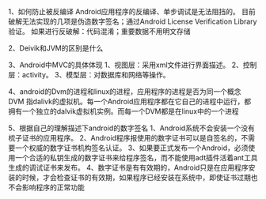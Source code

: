 1、如何防止被反编译
   Android应用程序的反编译、单步调试是无法阻挡的。
   目前破解无法实现的几项是伪造数字签名；通过Android License Verification Library验证。
   如果进行反破解：代码混淆；重要数据不用明文存储

2、Deivik和JVM的区别是什么

3、Android中MVC的具体体现
  1、视图层：采用xml文件进行界面描述。
  2、控制层：activity。
  3、模型层：对数据库和网络等操作。

4、android的Dvm的进程和linux的进程，应用程序的进程是否为同一个概念
   DVM 指dalivk的虚拟机。每一个Android应用程序都在它自己的进程中运行，都拥有一个独立的dalvik虚拟机实例。而每一个DVM都是在linux中的一个进程

5、根据自己的理解描述下android的数字签名
   1、Android系统不会安装一个没有梳子证书的应用程序。
   2、Android程序报使用的数字证书可以是自签名的，不需要一个权威的数字证书机构签名认证。
   3、如果要正式发布一个Android，必须使用一个合适的私钥生成的数字证书来给程序签名，而不能使用adt插件活着ant工具生成的调试证书来发布。
   4、数字证书是有有效期的，Android只是在应用程序安装的时候，才会检查证书的有效期，如果程序已经安装在系统中，即使证书过期也不会影响程序的正常功能
   

